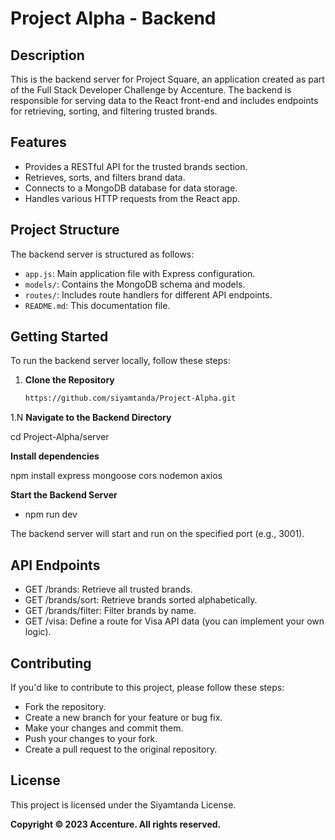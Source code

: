 # Project Alpha - Backend

## Description

This is the backend server for Project Square, an application created as part of the Full Stack Developer Challenge by Accenture. The backend is responsible for serving data to the React front-end and includes endpoints for retrieving, sorting, and filtering trusted brands.

## Features

- Provides a RESTful API for the trusted brands section.
- Retrieves, sorts, and filters brand data.
- Connects to a MongoDB database for data storage.
- Handles various HTTP requests from the React app.

## Project Structure

The backend server is structured as follows:

- `app.js`: Main application file with Express configuration.
- `models/`: Contains the MongoDB schema and models.
- `routes/`: Includes route handlers for different API endpoints.
- `README.md`: This documentation file.

## Getting Started

To run the backend server locally, follow these steps:

1. **Clone the Repository**

   ```bash
   https://github.com/siyamtanda/Project-Alpha.git


1.N **Navigate to the Backend Directory**

cd Project-Alpha/server

**Install dependencies**

npm install express mongoose cors nodemon axios

**Start the Backend Server**

- npm run dev

The backend server will start and run on the specified port (e.g., 3001).

## API Endpoints

- GET /brands: Retrieve all trusted brands.
- GET /brands/sort: Retrieve brands sorted alphabetically.
- GET /brands/filter: Filter brands by name.
- GET /visa: Define a route for Visa API data (you can implement your own logic).

## Contributing

If you'd like to contribute to this project, please follow these steps:

- Fork the repository.
- Create a new branch for your feature or bug fix.
- Make your changes and commit them.
- Push your changes to your fork.
- Create a pull request to the original repository.
  
## License

This project is licensed under the Siyamtanda License.

**Copyright © 2023 Accenture. All rights reserved.**



